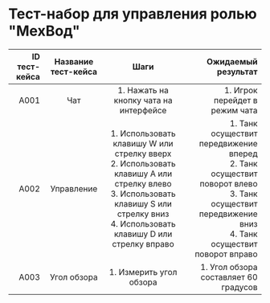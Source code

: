# **Тест-набор для управления ролью "МехВод"**

| ID тест-кейса | Название тест-кейса |                                                                                           Шаги                                                                                           |                                                                                                                                     Ожидаемый результат |
| ------------: | :-----------------: | :--------------------------------------------------------------------------------------------------------------------------------------------------------------------------------------: | ------------------------------------------------------------------------------------------------------------------------------------------------------: |
|          A001 |         Чат         |                                                                          1. Нажать на кнопку чата на интерфейсе                                                                          |                                                                                                                          1. Игрок перейдет в режим чата |
|          A002 |     Управление      | 1. Использовать клавишу W или стрелку вверх<br>2. Использовать клавишу A или стрелку влево<br>3. Использовать клавишу S или стрелку вниз<br>4. Использовать клавишу D или стрелку вправо | 1. Танк осуществит передвижение вперед<br>2. Танк осуществит поворот влево<br>3. Танк осуществит передвижение вниз<br>4. Танк осуществит поворот вправо |
|          A003 |     Угол обзора     |                                                                                 1. Измерить угол обзора                                                                                  |                                                                                                                   1. Угол обзора составляет 60 градусов |
